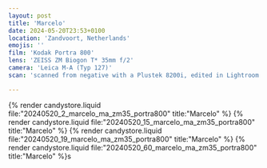 ```yaml
---
layout: post
title: 'Marcelo'
date: 2024-05-20T23:53+0100
location: 'Zandvoort, Netherlands'
emojis: ''
film: 'Kodak Portra 800'
lens: 'ZEISS ZM Biogon T* 35mm f/2'
camera: 'Leica M-A (Typ 127)'
scan: 'scanned from negative with a Plustek 8200i, edited in Lightroom'

---
```


{% render candystore.liquid file:"20240520_2_marcelo_ma_zm35_portra800" title:"Marcelo" %}
{% render candystore.liquid file:"20240520_15_marcelo_ma_zm35_portra800" title:"Marcelo" %}
{% render candystore.liquid file:"20240520_19_marcelo_ma_zm35_portra800" title:"Marcelo" %}
{% render candystore.liquid file:"20240520_60_marcelo_ma_zm35_portra800" title:"Marcelo" %}s